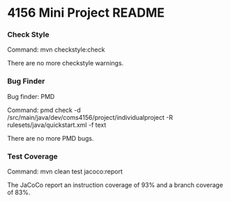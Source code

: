 # 4156 Mini Project README

### Check Style
Command: mvn checkstyle:check 

There are no more checkstyle warnings.

### Bug Finder
Bug finder: PMD

Command: pmd check -d <path to IndividualProject>/src/main/java/dev/coms4156/project/individualproject -R rulesets/java/quickstart.xml -f text

There are no more PMD bugs.

### Test Coverage
Command: mvn clean test jacoco:report 

The JaCoCo report an instruction coverage of 93% and a branch coverage of 83%.
